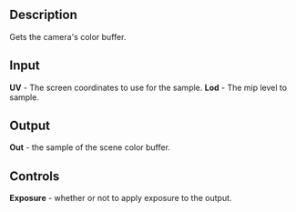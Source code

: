## Description
Gets the camera's color buffer.

## Input
**UV** - The screen coordinates to use for the sample.
**Lod** - The mip level to sample.

## Output
**Out** - the sample of the scene color buffer.

## Controls
**Exposure** - whether or not to apply exposure to the output.